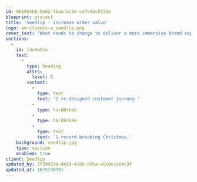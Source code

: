 ```yaml
---
id: 9669e4b6-5e62-4baa-bc2e-ce7e4bc0721e
blueprint: project
title: 'Seedlip - increase order value'
logo: am-clients-w_seedlip.png
cover_text: 'What needs to change to deliver a more immersive brand experience and increase order value?'
sections:
  -
    id: ldu6m5zo
    text:
      -
        type: heading
        attrs:
          level: 5
        content:
          -
            type: text
            text: '1 re-designed customer journey.'
          -
            type: hardBreak
          -
            type: hardBreak
          -
            type: text
            text: '1 record-breaking Christmas.'
    background: seedlip.jpg
    type: section
    enabled: true
client: Seedlip
updated_by: 5f20d2d4-de53-416b-b95a-e8c0e1e84c3f
updated_at: 1675770791
---
```

